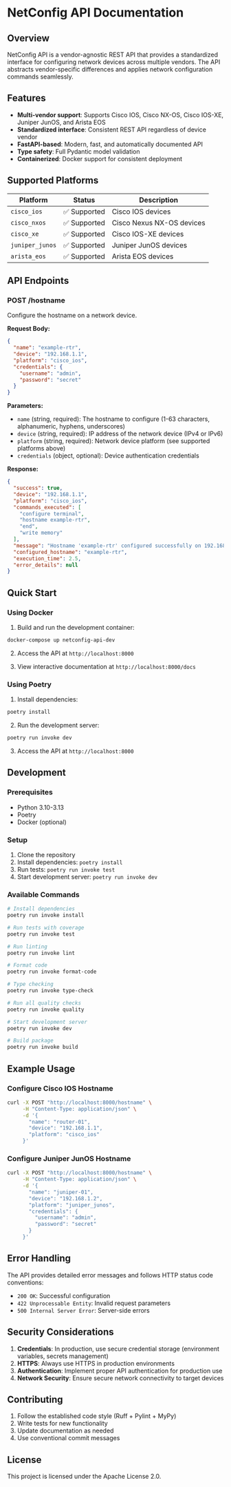 # NetConfig API Documentation

## Overview

NetConfig API is a vendor-agnostic REST API that provides a standardized interface for configuring network devices across multiple vendors. The API abstracts vendor-specific differences and applies network configuration commands seamlessly.

## Features

- **Multi-vendor support**: Supports Cisco IOS, Cisco NX-OS, Cisco IOS-XE, Juniper JunOS, and Arista EOS
- **Standardized interface**: Consistent REST API regardless of device vendor
- **FastAPI-based**: Modern, fast, and automatically documented API
- **Type safety**: Full Pydantic model validation
- **Containerized**: Docker support for consistent deployment

## Supported Platforms

| Platform | Status | Description |
|----------|--------|-------------|
| `cisco_ios` | ✅ Supported | Cisco IOS devices |
| `cisco_nxos` | ✅ Supported | Cisco Nexus NX-OS devices |
| `cisco_xe` | ✅ Supported | Cisco IOS-XE devices |
| `juniper_junos` | ✅ Supported | Juniper JunOS devices |
| `arista_eos` | ✅ Supported | Arista EOS devices |

## API Endpoints

### POST /hostname

Configure the hostname on a network device.

**Request Body:**
```json
{
  "name": "example-rtr",
  "device": "192.168.1.1",
  "platform": "cisco_ios",
  "credentials": {
    "username": "admin",
    "password": "secret"
  }
}
```

**Parameters:**
- `name` (string, required): The hostname to configure (1-63 characters, alphanumeric, hyphens, underscores)
- `device` (string, required): IP address of the network device (IPv4 or IPv6)
- `platform` (string, required): Network device platform (see supported platforms above)
- `credentials` (object, optional): Device authentication credentials

**Response:**
```json
{
  "success": true,
  "device": "192.168.1.1",
  "platform": "cisco_ios",
  "commands_executed": [
    "configure terminal",
    "hostname example-rtr",
    "end",
    "write memory"
  ],
  "message": "Hostname 'example-rtr' configured successfully on 192.168.1.1",
  "configured_hostname": "example-rtr",
  "execution_time": 2.5,
  "error_details": null
}
```

## Quick Start

### Using Docker

1. Build and run the development container:
```bash
docker-compose up netconfig-api-dev
```

2. Access the API at `http://localhost:8000`

3. View interactive documentation at `http://localhost:8000/docs`

### Using Poetry

1. Install dependencies:
```bash
poetry install
```

2. Run the development server:
```bash
poetry run invoke dev
```

3. Access the API at `http://localhost:8000`

## Development

### Prerequisites

- Python 3.10-3.13
- Poetry
- Docker (optional)

### Setup

1. Clone the repository
2. Install dependencies: `poetry install`
3. Run tests: `poetry run invoke test`
4. Start development server: `poetry run invoke dev`

### Available Commands

```bash
# Install dependencies
poetry run invoke install

# Run tests with coverage
poetry run invoke test

# Run linting
poetry run invoke lint

# Format code
poetry run invoke format-code

# Type checking
poetry run invoke type-check

# Run all quality checks
poetry run invoke quality

# Start development server
poetry run invoke dev

# Build package
poetry run invoke build
```

## Example Usage

### Configure Cisco IOS Hostname

```bash
curl -X POST "http://localhost:8000/hostname" \
     -H "Content-Type: application/json" \
     -d '{
       "name": "router-01",
       "device": "192.168.1.1",
       "platform": "cisco_ios"
     }'
```

### Configure Juniper JunOS Hostname

```bash
curl -X POST "http://localhost:8000/hostname" \
     -H "Content-Type: application/json" \
     -d '{
       "name": "juniper-01",
       "device": "192.168.1.2",
       "platform": "juniper_junos",
       "credentials": {
         "username": "admin",
         "password": "secret"
       }
     }'
```

## Error Handling

The API provides detailed error messages and follows HTTP status code conventions:

- `200 OK`: Successful configuration
- `422 Unprocessable Entity`: Invalid request parameters
- `500 Internal Server Error`: Server-side errors

## Security Considerations

1. **Credentials**: In production, use secure credential storage (environment variables, secrets management)
2. **HTTPS**: Always use HTTPS in production environments
3. **Authentication**: Implement proper API authentication for production use
4. **Network Security**: Ensure secure network connectivity to target devices

## Contributing

1. Follow the established code style (Ruff + Pylint + MyPy)
2. Write tests for new functionality
3. Update documentation as needed
4. Use conventional commit messages

## License

This project is licensed under the Apache License 2.0.